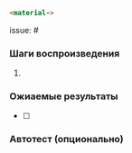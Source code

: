 ```html
<material->
```
issue: #

### Шаги воспроизведения
1.

### Ожиаемые результаты
- [ ]

### Автотест (опционально)
